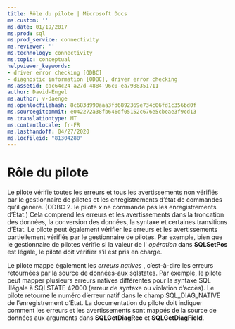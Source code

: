 ```yaml
---
title: Rôle du pilote | Microsoft Docs
ms.custom: ''
ms.date: 01/19/2017
ms.prod: sql
ms.prod_service: connectivity
ms.reviewer: ''
ms.technology: connectivity
ms.topic: conceptual
helpviewer_keywords:
- driver error checking [ODBC]
- diagnostic information [ODBC], driver error checking
ms.assetid: cac64c24-a27d-4884-96c0-ea7988351711
author: David-Engel
ms.author: v-daenge
ms.openlocfilehash: 8c683d990aaa3fd6892369e734c06fd1c356bd0f
ms.sourcegitcommit: e042272a38fb646df05152c676e5cbeae3f9cd13
ms.translationtype: MT
ms.contentlocale: fr-FR
ms.lasthandoff: 04/27/2020
ms.locfileid: "81304280"
---
```

# <a name="role-of-the-driver"></a>Rôle du pilote
Le pilote vérifie toutes les erreurs et tous les avertissements non vérifiés par le gestionnaire de pilotes et les enregistrements d’état de commandes qu’il génère. (ODBC 2. le pilote *x* ne commande pas les enregistrements d’État.) Cela comprend les erreurs et les avertissements dans la troncation des données, la conversion des données, la syntaxe et certaines transitions d’État. Le pilote peut également vérifier les erreurs et les avertissements partiellement vérifiés par le gestionnaire de pilotes. Par exemple, bien que le gestionnaire de pilotes vérifie si la valeur de l' *opération* dans **SQLSetPos** est légale, le pilote doit vérifier s’il est pris en charge.  
  
 Le pilote mappe également les *erreurs natives* , c’est-à-dire les erreurs retournées par la source de données-aux sqlstates. Par exemple, le pilote peut mapper plusieurs erreurs natives différentes pour la syntaxe SQL illégale à SQLSTATE 42000 (erreur de syntaxe ou violation d’accès). Le pilote retourne le numéro d’erreur natif dans le champ SQL_DIAG_NATIVE de l’enregistrement d’État. La documentation du pilote doit indiquer comment les erreurs et les avertissements sont mappés de la source de données aux arguments dans **SQLGetDiagRec** et **SQLGetDiagField**.
